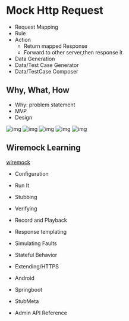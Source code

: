 # Mock Http Request

- Request Mapping
- Rule
- Action
  * Return mapped Response
  * Forward to other server,then response it
- Data Generation
- Data/Test Case Generator
- Data/TestCase Composer

## Why, What, How

- Why: problem statement
- MVP
- Design

![img](https://www.mock-server.com/images/expectation_response_action.png)
![img](https://www.mock-server.com/images/expectation_forward_action.png)
![img](https://www.mock-server.com/images/expectation_callback_action.png)
![img](https://www.mock-server.com/images/expectation_error_action.png)
![img](https://www.mock-server.com/images/retrieve_logs.png)

## Wiremock Learning
[wiremock](http://wiremock.org/docs/configuration/)

- Configuration
- Run It
- Stubbing
- Verifying

- Record and Playback
- Response templating
- Simulating Faults
- Stateful Behavior
- Extending/HTTPS
- Android
- Springboot
- StubMeta
- Admin API Reference

##